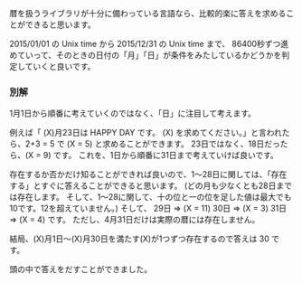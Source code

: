 暦を扱うライブラリが十分に備わっている言語なら、比較的楽に答えを求めることができると思います。

2015/01/01 の Unix time から
2015/12/31 の Unix time まで、
86400秒ずつ進めていって、そのときの日付の「月」「日」が条件をみたしているかどうかを判定していくと良いです。

### 別解
1月1日から順番に考えていくのではなく、「日」に注目して考えます。
 
例えば「 \(X\)月23日は HAPPY DAY です。 \(X\) を求めてください。」と言われたら、2+3 = 5 で \(X = 5\) と求めることができます。
23日ではなく、18日だったら、\(X = 9\) です。
これを、1日から順番に31日まで考えていけば良いです。

存在するか否かだけ知ることができれば良いので、1～28日に関しては、「存在する」とすぐに答えることができると思います。
(どの月も少なくとも28日までは存在します。 そして、1～28に関して、十の位と一の位を足した値は最大でも10です。12を超えていません。)
そして、
29日 ⇒ \(X = 11\)
30日 ⇒ \(X = 3\)
31日 ⇒ \(X = 4\)
です。
ただし、4月31日だけは実際の暦には存在しません。

結局、\(X\)月1日～\(X\)月30日を満たす\(X\)が1つずつ存在するので答えは 30 です。

頭の中で答えをだすことができました。
